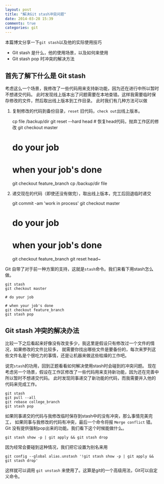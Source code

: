```yaml
---
layout: post
title: "解决Git stash冲突问题"
date: 2014-03-28 15:39
comments: true
categories: git
---
```


本篇博文分享一下`git stash`以及他的实际使用技巧

* Git stash 是什么，他的使用场景，以及如何来使用
* Git stash pop 时冲突的解决方法

<!-- more -->

## 首先了解下什么是 Git stash

考虑这么一个场景，我修改了一些代码用来支持新功能，因为还在进行中所以暂时不想递交代码。
此时发现线上版本出了问题需要在本地查错。这样我需要临时保存修改的文件，然后取出线上版本到工作目录。
此时我们有几种方法可以做

1. 复制修改的代码到备份目录，`reset` 旧代码，`check out`出线上版本。

      cp file /backup/dir
      git reset --hard head # 恢复head代码，抛弃工作区的修改
      git checkout master

      # do your job

      # when your job's done
      git checkout feature_branch
      cp /backup/dir file

2. 递交现在的代码（即使还没有做完），取出线上版本，完工后回退临时递交

      git commit -am 'work in process'
      git checkout master

      # do your job

      # when your job's done
      git checkout feature_branch
      git reset head~

Git 自带了对于前一种方案的支持，这就是`stash`命令。我们来看下用stash怎么做。

    git stash
    git checkout master

    # do your job

    # when your job's done
    git checkout feature_branch
    git stash pop

## Git stash 冲突的解决办法

比较一下之后看起来好像没有改变多少，我这里是假设只有修改过一个文件的情况，如果修改的文件比较多，
就需要你找出哪些文件是要备份的，每次来罗列这些文件名是个很吃力的事情，还是让机器来做这些枯燥的工作吧。

说完`stash`的功用，回到正题看看如何解决使用stash时会碰到的冲突问题。
现在考虑另一个场景，假设在工作区修改了一些代码用来支持新功能，因为还在完善中所以暂时不想递交代码。
此时发现同事递交了新功能的代码，而我需要并入他的代码来完成工作。

    git stash
    git pull --all
    git rebase college_branch
    git stash pop

如果同事递交的代码与我修改临时保存到stash中的没有冲突，那么事情完美完工，
如果同事与我修改的代码有冲突，最后一个命令将报 `Merge conflict` 错。
Git 没有提供强制pop出来的功能。我们看下这个时候能做什么。

    git stash show -p | git apply && git stash drop

因为经常会要碰到这种情况，我们把它设置为别名来用

    git config --global alias.unstash '!git stash show -p | git apply && git stash drop'

这样就可以调用 `git unstash` 来使用了。这算是git的一个高级用法，Git可以自定义命令。

